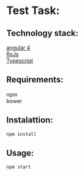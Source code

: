 Test Task:
==========

Technology stack:  
------------

[angular 4](https://angular.io/)  
[RxJs](http://reactivex.io/rxjs/)  
[Typescript](https://www.typescriptlang.org/)

Requirements:
------------

npm  
bower

Instalattion:
------------

```bash
npm install
```

Usage:
--------
```bash
npm start
```


